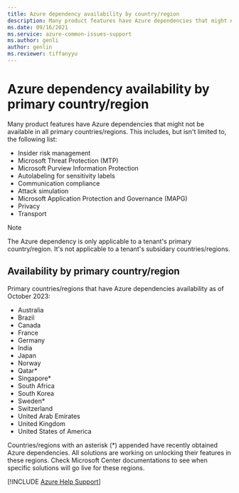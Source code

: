 ```yaml
---
title: Azure dependency availability by country/region
description: Many product features have Azure dependencies that might not be available in all countries/regions".
ms.date: 09/16/2021
ms.service: azure-common-issues-support
ms.author: genli
author: genlin
ms.reviewer: tiffanyyu
---
```


# Azure dependency availability by primary country/region

Many product features have Azure dependencies that might not be available in all primary countries/regions. This includes, but isn't limited to, the following list:

- Insider risk management
- Microsoft Threat Protection (MTP)
- Microsoft Purview Information Protection
- Autolabeling for sensitivity labels
- Communication compliance
- Attack simulation
- Microsoft Application Protection and Governance (MAPG)
- Privacy
- Transport

> [!NOTE]
> The Azure dependency is only applicable to a tenant's primary country/region. It's not applicable to a tenant's subsidary countries/regions. 

## Availability by primary country/region

Primary countries/regions that have Azure dependencies availability as of October 2023:

- Australia
- Brazil
- Canada
- France
- Germany
- India
- Japan
- Norway
- Qatar*
- Singapore*
- South Africa
- South Korea
- Sweden*
- Switzerland
- United Arab Emirates
- United Kingdom
- United States of America

Countries/regions with an asterisk (\*) appended have recently obtained Azure dependencies. All solutions are working on unlocking their features in these regions. Check Microsoft Center documentations to see when specific solutions will go live for these regions.

[!INCLUDE [Azure Help Support](../../includes/azure-help-support.md)]
